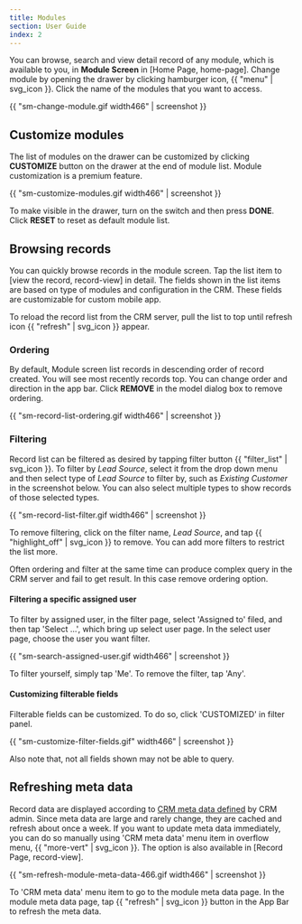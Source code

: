 ```yaml
---
title: Modules
section: User Guide
index: 2
---
```


You can browse, search and view detail record of any module, which is available to you, in **Module Screen** in [Home Page, home-page]. Change module by opening the drawer by clicking hamburger icon, {{ "menu" | svg_icon }}. Click the name of the modules that you want to access.

{{ "sm-change-module.gif width466" | screenshot }}

## Customize modules

The list of modules on the drawer can be customized by clicking **CUSTOMIZE** button on the drawer at the end of module list. Module customization is a premium feature.

{{ "sm-customize-modules.gif width466" | screenshot }}

To make visible in the drawer, turn on the switch and then press **DONE**. Click **RESET** to reset as default module list.

## Browsing records

You can quickly browse records in the module screen. Tap the list item to [view the record, record-view] in detail. The fields shown in the list items are based on type of modules and configuration in the CRM. These fields are customizable for custom mobile app.

To reload the record list from the CRM server, pull the list to top until refresh icon {{ "refresh" | svg_icon }} appear.

### Ordering

By default, Module screen list records in descending order of record created. You will see most recently records top. You can change order and direction in the app bar. Click **REMOVE** in the model dialog box to remove ordering.

{{ "sm-record-list-ordering.gif width466" | screenshot }}

### Filtering

Record list can be filtered as desired by tapping filter button {{ "filter_list" | svg_icon }}. To filter by *Lead Source*, select it from the drop down menu and then select type of *Lead Source* to filter by, such as *Existing Customer* in the screenshot below. You can also select multiple types to show records of those selected types.

{{ "sm-record-list-filter.gif width466" | screenshot }}

To remove filtering, click on the filter name, *Lead Source*, and tap {{ "highlight_off" | svg_icon }} to remove. You can add more filters to restrict the list more.

Often ordering and filter at the same time can produce complex query in the CRM server and fail to get result. In this case remove ordering option.

#### Filtering a specific assigned user

To filter by assigned user, in the filter page, select 'Assigned to' filed, and then tap 'Select ...', which bring up select user page. In the select user page, choose the user you want filter.

{{ "sm-search-assigned-user.gif width466" | screenshot }}

To filter yourself, simply tap 'Me'. To remove the filter, tap 'Any'.

#### Customizing filterable fields

Filterable fields can be customized. To do so, click 'CUSTOMIZED' in filter panel.

{{ "sm-customize-filter-fields.gif"  width466" | screenshot }}

Also note that, not all fields shown may not be able to query.

## Refreshing meta data

Record data are displayed according to [CRM meta data defined](https://docs.suitecrm.com/admin/administration-panel/studio/#_layouts) by CRM admin. Since meta data are large and rarely change, they are cached and refresh about once a week. If you want to update meta data immediately, you can do so manually using 'CRM meta data' menu item in overflow menu, {{ "more-vert" | svg_icon }}. The option is also available in [Record Page, record-view].


{{ "sm-refresh-module-meta-data-466.gif width466" | screenshot }}

To 'CRM meta data' menu item to go to the module meta data page. In the module meta data page, tap {{ "refresh" | svg_icon }} button in the App Bar to refresh the meta data.